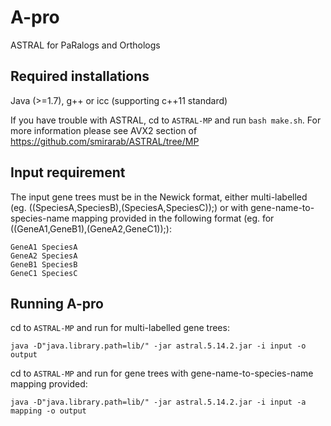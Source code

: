 # A-pro
ASTRAL for PaRalogs and Orthologs
## Required installations
Java (>=1.7), g++ or icc (supporting c++11 standard)

If you have trouble with ASTRAL, cd to `ASTRAL-MP` and run `bash make.sh`. For more information please see AVX2 section of https://github.com/smirarab/ASTRAL/tree/MP

## Input requirement
The input gene trees must be in the Newick format, either multi-labelled (eg. ((SpeciesA,SpeciesB),(SpeciesA,SpeciesC));) or with gene-name-to-species-name mapping provided in the following format (eg. for ((GeneA1,GeneB1),(GeneA2,GeneC1));):
```
GeneA1 SpeciesA
GeneA2 SpeciesA
GeneB1 SpeciesB
GeneC1 SpeciesC
```

## Running A-pro
cd to `ASTRAL-MP` and run for multi-labelled gene trees:
```
java -D"java.library.path=lib/" -jar astral.5.14.2.jar -i input -o output
```
cd to `ASTRAL-MP` and run for gene trees with gene-name-to-species-name mapping provided:
```
java -D"java.library.path=lib/" -jar astral.5.14.2.jar -i input -a mapping -o output
```
